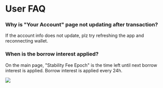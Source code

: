 # User FAQ

### Why is "Your Account" page not updating after transaction?

If the account info does not update, plz try refreshing the app and reconnecting wallet.

### When is the borrow interest applied?

On the main page, "Stability Fee Epoch" is the time left until next borrow interest is applied. Borrow interest is applied every 24h.

![](<../.gitbook/assets/Screenshot 2023-02-14 at 11.09.35 PM.png>)

